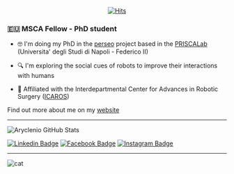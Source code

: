 <div align=center>
  
[![Hits](https://hits.seeyoufarm.com/api/count/incr/badge.svg?url=https%3A%2F%2Fgithub.com%2Fvignif%2Fhit-counter&count_bg=%2379C83D&title_bg=%23555555&icon=&icon_color=%23E7E7E7&title=hits&edge_flat=false)](https://hits.seeyoufarm.com)

</div>

### :eu: MSCA Fellow - PhD student 

- :nerd_face: I'm doing my PhD in the [perseo](https://www.perseo.eu) project based in the [PRISCALab](http://prisca.unina.it/home) (Universita' degli Studi di Napoli - Federico II)

- :mag:   I'm exploring the social cues of robots to improve their interactions with humans

- :notebook:  Affiliated with the Interdepartmental Center for Advances in Robotic Surgery ([ICAROS](https://www.icaros.unina.it/))

Find out more about me on my [website](https://www.francescovigni.com)


---
<!-- <div align=center> -->

![Aryclenio GitHub Stats](https://github-readme-stats.vercel.app/api?username=vignif&show_icons=true)

[![Linkedin Badge](https://img.shields.io/badge/-LinkedIn-blue?style=flat-square&logo=Linkedin&logoColor=white&link=http://linkedin.com/in/taekyung-kim-5201a817a)](http://linkedin.com/in/taekyung-kim-5201a817a) 
[![Facebook Badge](https://img.shields.io/badge/-Facebook-1877f2?style=flat-square&logo=facebook&logoColor=white&link=https://www.facebook.com/ktk1501)](https://www.facebook.com/ktk1501) 
[![Instagram Badge](https://img.shields.io/badge/-Instagram-dd2a7b?style=flat-square&logo=instagram&logoColor=white&link=https://www.instagram.com/poom2dad2/)](https://www.instagram.com/poom2dad2/) 

<!-- </div> -->


---

![cat](https://media.giphy.com/media/MDJ9IbxxvDUQM/giphy.gif)